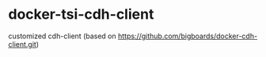 # docker-tsi-cdh-client
customized cdh-client (based on https://github.com/bigboards/docker-cdh-client.git)

